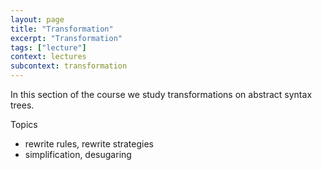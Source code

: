 ```yaml
---
layout: page
title: "Transformation"
excerpt: "Transformation"
tags: ["lecture"]
context: lectures
subcontext: transformation
---
```


In this section of the course we study transformations on abstract syntax trees.

Topics

- rewrite rules, rewrite strategies
- simplification, desugaring
